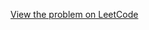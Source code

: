 [View the problem on LeetCode](https://leetcode.com/problems/replace-elements-with-greatest-element-on-right-side/)

